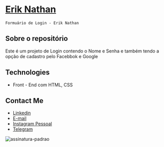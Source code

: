  # <a href="https://beacons.ai/eriknathan_">Erik Nathan</a>
 
 ```sh# login-formulario
 Formuário de Login - Erik Nathan
```
 
## Sobre o repositório
Este é um projeto de Login contendo o Nome e Senha e também tendo a opção de cadastro pelo Facebbok e Google
<br>

## Technologies
- Front - End com HTML, CSS

##  Contact Me
- <a href="https://www.linkedin.com/in/erik-nathan-827b6b203/">Linkedin</a>
- <a href="mailto:eriknathan.contato@gmail.com">E-mail</a>
- <a href="https://instagram.com/eriknathan_">Instagram Pessoal</a>
- <a href="https://t.me/eriknathan">Telegram</a>
</div>

![assinatura-padrao](https://user-images.githubusercontent.com/77215294/104212899-7e4d3400-5414-11eb-86f0-da65f37c1223.png)
